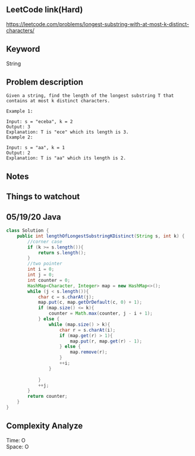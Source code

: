 ## LeetCode link(Hard)
https://leetcode.com/problems/longest-substring-with-at-most-k-distinct-characters/

## Keyword
String

## Problem description
```
Given a string, find the length of the longest substring T that contains at most k distinct characters.

Example 1:

Input: s = "eceba", k = 2
Output: 3
Explanation: T is "ece" which its length is 3.
Example 2:

Input: s = "aa", k = 1
Output: 2
Explanation: T is "aa" which its length is 2.
```



## Notes


## Things to watchout

## 05/19/20 Java

```java
class Solution {
    public int lengthOfLongestSubstringKDistinct(String s, int k) {
        //corner case
        if (k >= s.length()){
            return s.length();
        }
        //two pointer
        int i = 0;
        int j = 0;
        int counter = 0;
        HashMap<Character, Integer> map = new HashMap<>();
        while (j < s.length()){
            char c = s.charAt(j);
            map.put(c, map.getOrDefault(c, 0) + 1);
            if (map.size() <= k){
                counter = Math.max(counter, j - i + 1);
            } else {
                while (map.size() > k){
                    char r = s.charAt(i);
                    if (map.get(r) > 1){
                        map.put(r, map.get(r) - 1);
                    } else {
                        map.remove(r);
                    }
                    ++i;
                }
                
            }
            ++j;
        }
        return counter;
    }
}

```
## Complexity Analyze
Time: O       \
Space: O